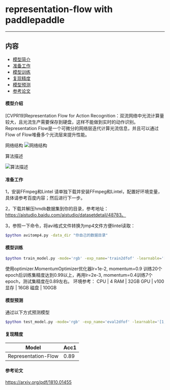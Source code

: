 # representation-flow with paddlepaddle

---
## 内容

- [模型简介](#模型简介)
- [准备工作](#准备工作)
- [模型训练](#模型训练)
- [复现精度](#复现精度)
- [模型预测](#模型预测)
- [参考论文](#参考论文)

#### 模型介绍
[CVPR19]Representation Flow for Action Recognition：双流网络中光流计算量较大，且光流生产需要保存到硬盘，这样不能做到实时的动作识别。Representation Flow是一个可微分的网络层迭代计算光流信息，并且可以通过Flow of Flow堆叠多个光流层来提升性能。

网络结构
![网络结构](https://github.com/Qdriving/Contrib/blob/master/representation-flow/flow.png)

算法描述

![算法描述](https://github.com/Qdriving/Contrib/blob/master/representation-flow/alg.png)

#### 准备工作
1，安装FFmpeg和Lintel
   请单独下载并安装FFmpeg和Lintel，配置好环境变量，具体请参考百度内容；然后进行下一步。

2，下载并解压hmdb数据集到你的目录，参考地址：https://aistudio.baidu.com/aistudio/datasetdetail/48783。

3，参照一下命令，将avi格式文件转换为mp4文件方便lintel读取：
```bash
$python avitomp4.py -data_dir "你自己的数据目录"
```

#### 模型训练
```bash
$python train_model.py -mode='rgb' -exp_name='train2dfof' -learnable='[1,1,1,1]' -niter=2 -model='2d' -system='hmdb' -batch_size 12 -learning_rate 1e-2 -momentum 0.9 
```
使用optimizer.MomentumOptimizer优化器lr=1e-2, momentum=0.9 训练20个epoch后训练集精度达到0.99以上，再用lr=2e-3, momentum=0.4训练7个epoch，测试集精度在0.89左右。
环境参考：
   CPU | 4
   RAM | 32GB
   GPU | v100
   显存 | 16GB
   磁盘 | 100GB
  

#### 模型预测
通过以下方式预测模型
```bash
$python test_model.py -mode='rgb' -exp_name='eval2dfof' -learnable='[1,1,1,1]' -niter=2 -model='2d' -system='hmdb' -batch_size 128  -check_point pretrained
```

#### 复现精度
Model|Acc1
---|---
Representation-Flow|0.89

#### 参考论文
https://arxiv.org/pdf/1810.01455 


